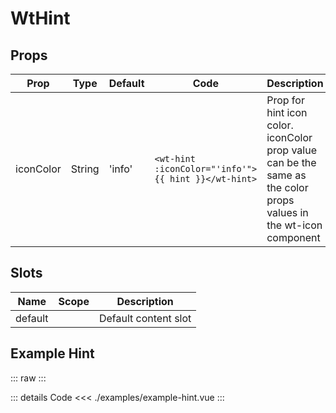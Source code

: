 <script setup>
import ExampleHint from './examples/example-hint.vue';
</script>

# WtHint

## Props

| Prop      | Type   | Default | Code                                                | Description                                                                                                       |
| --------- | ------ | ------- | --------------------------------------------------- | ----------------------------------------------------------------------------------------------------------------- |
| iconColor | String | 'info'  | `<wt-hint :iconColor="'info'">{{ hint }}</wt-hint>` | Prop for hint icon color. iconColor prop value can be the same as the color props values in the wt-icon component |

## Slots

| Name    | Scope | Description          |
| ------- | ----- | -------------------- |
| default |       | Default content slot |

## Example Hint

::: raw
<ExampleHint/>
:::

::: details Code
<<< ./examples/example-hint.vue
:::
